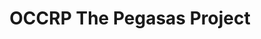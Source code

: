 ---
title: OCCRP The Pegasas Project
description: How new surveillance states keep democracy and the public in check.
url: https://www.occrp.org/en/the-pegasus-project/
image:
    # url: '/assets/images/cafe.png'
    # alt: 'Cafe'
tags: ['journal', 'surveillance']
pubDate: 2024-02-13
draft: false
---